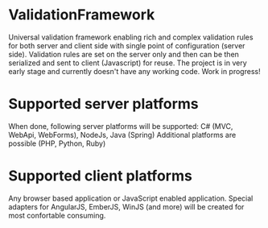 # ValidationFramework
Universal validation framework enabling rich and complex validation rules for both server and client side with single point of configuration (server side).
Validation rules are set on the server only and then can be then serialized and sent to client (Javascript) for reuse. 
The project is in very early stage and currently doesn't have any working code. Work in progress!

# Supported server platforms
When done, following server platforms will be supported:
C# (MVC, WebApi, WebForms), NodeJs, Java (Spring)
Additional platforms are possible (PHP, Python, Ruby)

# Supported client platforms
Any browser based application or JavaScript enabled application.
Special adapters for AngularJS, EmberJS, WinJS (and more) will be created for most confortable consuming.
